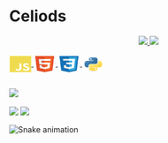 # Celiods
<div align="center">
  <a href="[https://github.com/rafaballerini](https://www.linkedin.com/in/c%C3%A9lio-da-silva-3b20131b7/)">
  <img height="150em" src="https://github-readme-stats.vercel.app/api?username=celiods&show_icons=true&theme=dark&include_all_commits=true&count_private=true"/>
  <img height="150em" src="https://github-readme-stats.vercel.app/api/top-langs/?username=celiods&layout=compact&langs_count=7&theme=dark"/>
</div>
  <div style="display: inline_block"><br>
    <img align="center" alt="celio-Js" height="30" width="40"           src="https://raw.githubusercontent.com/devicons/devicon/master/icons/javascript/javascript-plain.svg">  
    <img align="center" alt="celio-HTML" height="30" width="40" src="https://raw.githubusercontent.com/devicons/devicon/master/icons/html5/html5-original.svg">
    <img align="center" alt="celio-CSS" height="30" width="40" src="https://raw.githubusercontent.com/devicons/devicon/master/icons/css3/css3-original.svg">
    <img align="center" alt="celio-Python" height="30" width="40" src="https://raw.githubusercontent.com/devicons/devicon/master/icons/python/python-original.svg">
</div>
  
  ##
 
<div> 
 </a>
  <a href="https://www.instagram.com/celio.thug" target="_blank"><img src="https://img.shields.io/badge/-Instagram-%23E4405F?style=for-the-badge&logo=instagram&logoColor=white" target="_blank"></a>
 	
 
  <a href = "mailto:celio01t@gmail.com"><img src="https://img.shields.io/badge/-Gmail-%23333?style=for-the-badge&logo=gmail&logoColor=white" target="_blank"></a>
  <a href="https://www.linkedin.com/in/c%C3%A9lio-da-silva-3b20131b7" target="_blank"><img src="https://img.shields.io/badge/-LinkedIn-%230077B5?style=for-the-badge&logo=linkedin&logoColor=white" target="_blank"></a> 

  ![Snake animation](https://github.com/celiods/celiods/blob/output/github-contribution-grid-snake.svg)
 
</div>
